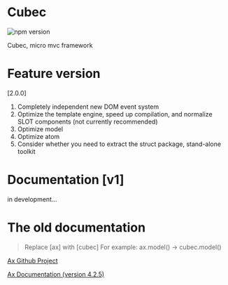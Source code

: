 # Cubec

![npm version](https://img.shields.io/npm/v/cubec.svg?label=cubec&style=flat-square&maxAge=3600)

Cubec, micro mvc framework

# Feature version

[2.0.0]

1. Completely independent new DOM event system
2. Optimize the template engine, speed up compilation, and normalize SLOT components (not currently recommended)
3. Optimize model
4. Optimize atom
5. Consider whether you need to extract the struct package, stand-alone toolkit


# Documentation [v1]

in development...


# The old documentation

> Replace [ax] with [cubec]
> For example: ax.model() -> cubec.model()

[Ax Github Project](https://github.com/DemonCloud/Ax)

[Ax Documentation (version 4.2.5)](https://yj1028.me/Ax/v3/)
